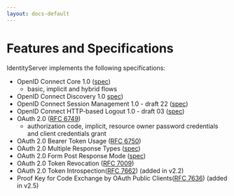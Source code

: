 ```yaml
---
layout: docs-default
---
```


# Features and Specifications

IdentityServer implements the following specifications:

* OpenID Connect Core 1.0 ([spec](http://openid.net/specs/openid-connect-core-1_0.html))
    * basic, implicit and hybrid flows
* OpenID Connect Discovery 1.0 [spec](http://openid.net/specs/openid-connect-discovery-1_0.html))
* OpenID Connect Session Management 1.0 - draft 22 ([spec](http://openid.net/specs/openid-connect-session-1_0.html))
* OpenID Connect HTTP-based Logout 1.0 - draft 03 ([spec](http://openid.net/specs/openid-connect-logout-1_0.html))
* OAuth 2.0 ([RFC 6749](http://tools.ietf.org/html/rfc6749))
    * authorization code, implicit, resource owner password credentials and client credentials grant
* OAuth 2.0 Bearer Token Usage ([RFC 6750](http://tools.ietf.org/html/rfc6750))
* OAuth 2.0 Multiple Response Types ([spec](http://openid.net/specs/oauth-v2-multiple-response-types-1_0.html))
* OAuth 2.0 Form Post Response Mode ([spec](http://openid.net/specs/oauth-v2-form-post-response-mode-1_0.html))
* OAuth 2.0 Token Revocation ([RFC 7009](https://tools.ietf.org/html/rfc7009))
* OAuth 2.0 Token Introspection([RFC 7662](https://tools.ietf.org/html/rfc7662)) (added in v2.2)
* Proof Key for Code Exchange by OAuth Public Clients([RFC 7636](https://tools.ietf.org/html/rfc7636)) (added in v2.5)
